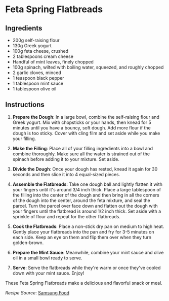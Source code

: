 # Feta Spring Flatbreads

## Ingredients

- 200g self-raising flour
- 130g Greek yogurt
- 100g feta cheese, crushed
- 2 tablespoons cream cheese
- Handful of mint leaves, finely chopped
- 100g spinach, wilted with boiling water, squeezed, and roughly chopped
- 2 garlic cloves, minced
- 1 teaspoon black pepper
- 1 tablespoon mint sauce
- 1 tablespoon olive oil

## Instructions

1. **Prepare the Dough**: In a large bowl, combine the self-raising flour and Greek yogurt. Mix with chopsticks or your hands, then knead for 5 minutes until you have a bouncy, soft dough. Add more flour if the dough is too sticky. Cover with cling film and set aside while you make your filling.

2. **Make the Filling**: Place all of your filling ingredients into a bowl and combine thoroughly. Make sure all the water is strained out of the spinach before adding it to your mixture. Set aside.

3. **Divide the Dough**: Once your dough has rested, knead it again for 30 seconds and then slice it into 4 equal-sized pieces.

4. **Assemble the Flatbreads**: Take one dough ball and lightly flatten it with your fingers until it's around 3/4 inch thick. Place a large tablespoon of the filling into the center of the dough and then bring in all the corners of the dough into the center, around the feta mixture, and seal the parcel. Turn the parcel over face down and flatten out the dough with your fingers until the flatbread is around 1/2 inch thick. Set aside with a sprinkle of flour and repeat for the other flatbreads.

5. **Cook the Flatbreads**: Place a non-stick dry pan on medium to high heat. Gently place your flatbreads into the pan and fry for 3-5 minutes on each side. Keep an eye on them and flip them over when they turn golden-brown.

6. **Prepare the Mint Sauce**: Meanwhile, combine your mint sauce and olive oil in a small bowl ready to serve.

7. **Serve**: Serve the flatbreads while they're warm or once they've cooled down with your mint sauce. Enjoy!

These Feta Spring Flatbreads make a delicious and flavorful snack or meal.

*Recipe Source*: [Samsung Food](https://app.samsungfood.com/recipes/1016a09d9bb6f965acce6bb048cb653b3ac8903c748)
